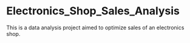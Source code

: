 # Electronics_Shop_Sales_Analysis
This is a data analysis project aimed to optimize sales of an electronics shop.
